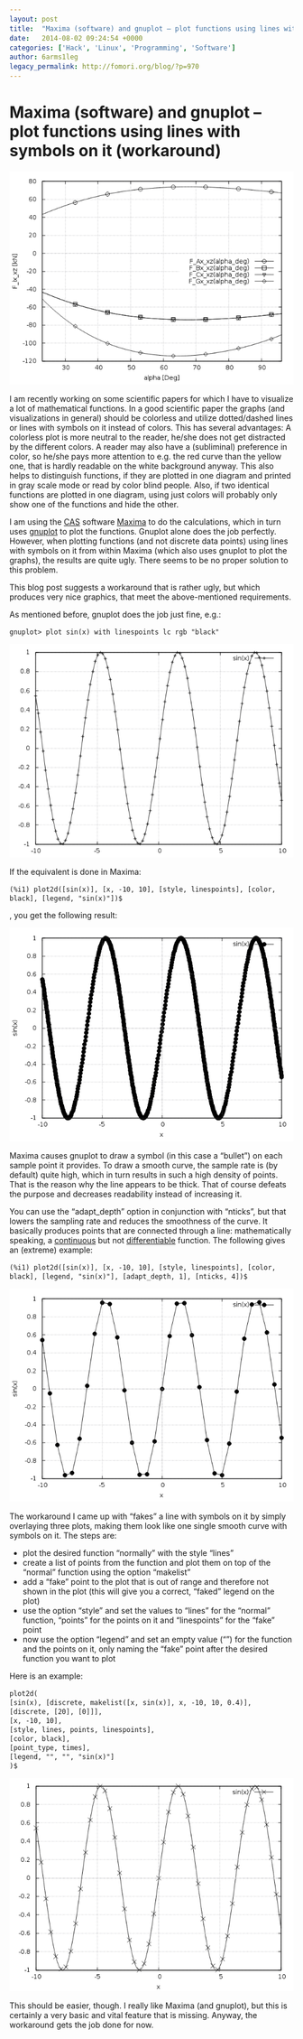 ```yaml
---
layout: post
title:  "Maxima (software) and gnuplot – plot functions using lines with symbols on it (workaround)"
date:   2014-08-02 09:24:54 +0000
categories: ['Hack', 'Linux', 'Programming', 'Software']
author: 6arms1leg
legacy_permalink: http://fomori.org/blog/?p=970
---
```



Maxima (software) and gnuplot – plot functions using lines with symbols on it (workaround)
==========================================================================================

[![maxima-title-workaround](/assets/images/maxima-title-workaround.png)](/assets/images/maxima-title-workaround.png)

I am recently working on some scientific papers for which I have to visualize a lot of mathematical functions. In a good scientific paper the graphs (and visualizations in general) should be colorless and utilize dotted/dashed lines or lines with symbols on it instead of colors. This has several advantages: A colorless plot is more neutral to the reader, he/she does not get distracted by the different colors. A reader may also have a (subliminal) preference in color, so he/she pays more attention to e.g. the red curve than the yellow one, that is hardly readable on the white background anyway. This also helps to distinguish functions, if they are plotted in one diagram and printed in gray scale mode or read by color blind people. Also, if two identical functions are plotted in one diagram, using just colors will probably only show one of the functions and hide the other.

I am using the [CAS](https://en.wikipedia.org/wiki/Computer_algebra_system "wikipedia.org - CAS") software [Maxima](http://maxima.sourceforge.net/ "maxima.sourceforge.net") to do the calculations, which in turn uses [gnuplot](http://www.gnuplot.info/ "gnuplot.info") to plot the functions. Gnuplot alone does the job perfectly. However, when plotting functions (and not discrete data points) using lines with symbols on it from within Maxima (which also uses gnuplot to plot the graphs), the results are quite ugly. There seems to be no proper solution to this problem.

This blog post suggests a workaround that is rather ugly, but which produces very nice graphics, that meet the above-mentioned requirements.

As mentioned before, gnuplot does the job just fine, e.g.:

```
gnuplot> plot sin(x) with linespoints lc rgb "black"
```

[![gnuplot-sin(x)](/assets/images/gnuplot-sinx.png)](/assets/images/gnuplot-sinx.png)

If the equivalent is done in Maxima:

```
(%i1) plot2d([sin(x)], [x, -10, 10], [style, linespoints], [color, black], [legend, "sin(x)"])$
```

, you get the following result:

[![maxima-sin(x)-linespoints](/assets/images/maxima-sinx-linespoints.png)](/assets/images/maxima-sinx-linespoints.png)

Maxima causes gnuplot to draw a symbol (in this case a “bullet”) on each sample point it provides. To draw a smooth curve, the sample rate is (by default) quite high, which in turn results in such a high density of points. That is the reason why the line appears to be thick. That of course defeats the purpose and decreases readability instead of increasing it.

You can use the “adapt\_depth” option in conjunction with “nticks”, but that lowers the sampling rate and reduces the smoothness of the curve. It basically produces points that are connected through a line: mathematically speaking, a [continuous](https://en.wikipedia.org/wiki/Continuous_function "wikipedia.org - continuous function") but not [differentiable](https://en.wikipedia.org/wiki/Differentiable "wikipedia.org - differentiable") function. The following gives an (extreme) example:

```
(%i1) plot2d([sin(x)], [x, -10, 10], [style, linespoints], [color, black], [legend, "sin(x)"], [adapt_depth, 1], [nticks, 4])$
```

[![maxima-sin(x)-linespoints-adapt_depth-nticks](/assets/images/maxima-sinx-linespoints-adapt_depth-nticks.png)](/assets/images/maxima-sinx-linespoints-adapt_depth-nticks.png)

The workaround I came up with “fakes” a line with symbols on it by simply overlaying three plots, making them look like one single smooth curve with symbols on it. The steps are:

* plot the desired function “normally” with the style “lines”
* create a list of points from the function and plot them on top of the “normal” function using the option “makelist”
* add a “fake” point to the plot that is out of range and therefore not shown in the plot (this will give you a correct, “faked” legend on the plot)
* use the option “style” and set the values to “lines” for the “normal” function, “points” for the points on it and “linespoints” for the “fake” point
* now use the option “legend” and set an empty value (“”) for the function and the points on it, only naming the “fake” point after the desired function you want to plot

Here is an example:

```
plot2d(
[sin(x), [discrete, makelist([x, sin(x)], x, -10, 10, 0.4)], [discrete, [20], [0]]], 
[x, -10, 10], 
[style, lines, points, linespoints], 
[color, black], 
[point_type, times], 
[legend, "", "", "sin(x)"]
)$
```

[![maxima-sin(x)-linespoints-workaround](/assets/images/maxima-sinx-linespoints-workaround.png)](/assets/images/maxima-sinx-linespoints-workaround.png)

This should be easier, though. I really like Maxima (and gnuplot), but this is certainly a very basic and vital feature that is missing. Anyway, the workaround gets the job done for now.

  

	